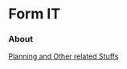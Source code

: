 # Form IT
### About
[Planning and Other related Stuffs](https://docs.google.com/document/d/1JtKspN_BLV2AiiA0aFh36aW3-NWyWIIhFjRD_UWgGPQ/edit?usp=sharing)